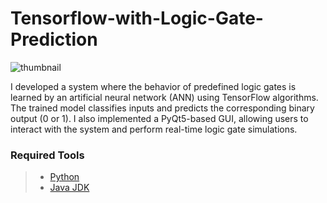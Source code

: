 # Tensorflow-with-Logic-Gate-Prediction

<img src="https://live.staticflickr.com/65535/54383829861_9f2f5827eb.jpg" alt="thumbnail" class="center">


I developed a system where the behavior of predefined logic gates is learned by an artificial neural network (ANN) using TensorFlow algorithms. The trained model classifies inputs and predicts the corresponding binary output (0 or 1). I also implemented a PyQt5-based GUI, allowing users to interact with the system and perform real-time logic gate simulations.


### Required Tools
> - [Python](https://www.python.org/) <br/>
> - [Java JDK](https://www.tensorflow.org/) <br/>
